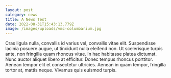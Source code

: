 ```yaml
---
layout: post
category: news
title: A News Test
date: 2022-08-31T15:43:13.779Z
image: /images/uploads/vmc-columbarium.jpg
---
```

Cras ligula nulla, convallis id varius vel, convallis vitae elit. Suspendisse lacinia posuere augue, ut tincidunt nulla eleifend non. Ut scelerisque turpis ante, non fringilla quam rhoncus vitae. In hac habitasse platea dictumst. Nunc auctor aliquet libero at efficitur. Donec tempus rhoncus porttitor. Aenean tempor elit et consectetur ultricies. Aenean in quam tempor, fringilla tortor at, mattis neque. Vivamus quis euismod turpis.